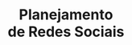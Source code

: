 ---
title: Planejamento <br> de Redes Sociais
description: As redes sociais se tornaram indispensáveis para o posicionamento das marcas no ambiente digital. Mas como se destacar em meio a um infinito de informações? Como criar uma conexão verdadeira com seu público-alvo? A partir de pesquisa de concorrência e análise do que já foi construído pela marca,iremos entender que tipo de conteúdo faz sentido e em quais redes ela de fato precisa estar, além de criar estratégias para atingir as metas traçadas.
brands: /assets/img/jardins&coimoveis.jpg
brands: 
    - /assets/img/jardins&coimoveis.jpg
    - /assets/img/jardins&coimoveis.jpg
layout: default
---